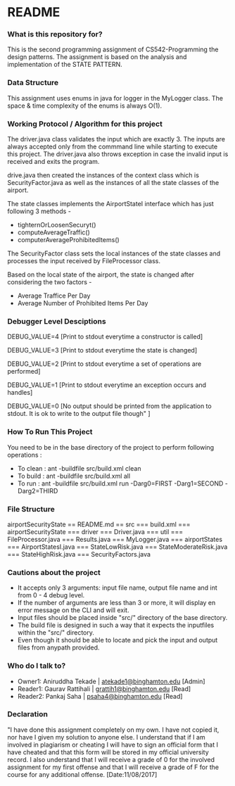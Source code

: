 # README #

### What is this repository for? ###

This is the second programming assignment of CS542-Programming the design patterns.
The assignment is based on the analysis and implementation of the STATE PATTERN.

### Data Structure ###

This assignment uses enums in java for logger in the MyLogger class. 
The space & time complexity of the enums is always O(1).

### Working Protocol / Algorithm for this project ###

The driver.java class validates the input which are exactly 3. The inputs are always
accepted only from the commmand line while starting to execute this project. The driver.java
also throws exception in case the invalid input is received and exits the program. 

drive.java then created the instances of the context class which is SecurityFactor.java as well
as the instances of all the state classes of the airport.

The state classes implements the AirportStateI interface which has just following 3 methods - 
 * tighternOrLoosenSecuryt()
 * computeAverageTraffic()
 * computerAverageProhibitedItems() 
 
The SecurityFactor class sets the local instances of the state classes and processes the input 
received by FileProcessor class.

Based on the local state of the airport, the state is changed after considering the two factors - 
* Average Traffice Per Day
* Average Number of Prohibited Items Per Day 

### Debugger Level Desciptions ###

DEBUG_VALUE=4 [Print to stdout everytime a constructor is called]
 
DEBUG_VALUE=3 [Print to stdout everytime the state is changed] 

DEBUG_VALUE=2 [Print to stdout everytime a set of operations are performed]

DEBUG_VALUE=1 [Print to stdout everytime an exception occurs and handles]

DEBUG_VALUE=0 [No output should be printed from the application to stdout. It is ok to write to the output file though" ]

### How To Run This Project ###

You need to be in the base directory of the project to perform following operations :
* To clean : ant -buildfile src/build.xml clean
* To build : ant -buildfile src/build.xml all
* To run : ant -buildfile src/build.xml run -Darg0=FIRST -Darg1=SECOND -Darg2=THIRD 

### File Structure ###

 airportSecurityState
 == README.md
 == src
	=== build.xml
	=== airportSecurityState
       	=== driver
            === Driver.java
        === util
            === FileProcessor.java
	   		=== Results.java
	   		=== MyLogger.java
	   	=== airportStates
	   		=== AirportStatesI.java
	   		=== StateLowRisk.java
	   		=== StateModerateRisk.java
	   		=== StateHighRisk.java
	   		=== SecurityFactors.java

### Cautions about the project ###

* It accepts only 3 arguments: input file name, output file name and 
int from 0 - 4 debug level.
* If the number of arguments are less than 3 or more, it will display en error
message on the CLI and will exit.
* Input files should be placed inside "src/" directory of the base directory.
* The build file is designed in such a way that it expects the inputfiles within the "src/" directory.
* Even though it should be able to locate and pick the input and output files from anypath
provided.

### Who do I talk to? ###

* Owner1: Aniruddha Tekade | atekade1@binghamton.edu [Admin]
* Reader1: Gaurav Rattihali | grattih1@binghamton.edu [Read]
* Reader2: Pankaj Saha | psaha4@binghamton.edu [Read]

### Declaration ###

"I have done this assignment completely on my own. I have not copied
it, nor have I given my solution to anyone else. I understand that if
I am involved in plagiarism or cheating I will have to sign an
official form that I have cheated and that this form will be stored in
my official university record. I also understand that I will receive a
grade of 0 for the involved assignment for my first offense and that I
will receive a grade of F for the course for any additional
offense.
[Date:11/08/2017]
